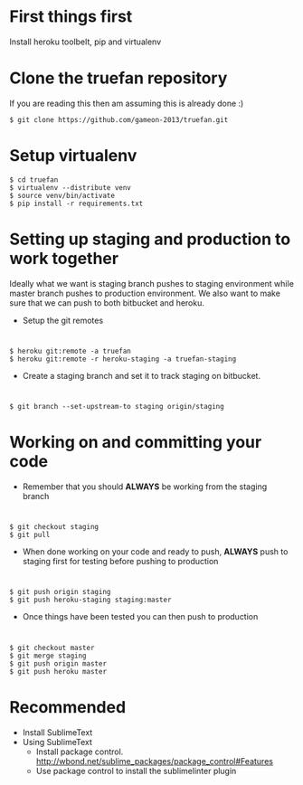# First things first
Install heroku toolbelt, pip and virtualenv

# Clone the truefan repository 
If you are reading this then am assuming this is already done :)

    $ git clone https://github.com/gameon-2013/truefan.git

# Setup virtualenv

    $ cd truefan
    $ virtualenv --distribute venv
    $ source venv/bin/activate
    $ pip install -r requirements.txt

# Setting up staging and production to work together
Ideally what we want is staging branch pushes to staging environment while master branch pushes to production environment.
We also want to make sure that we can push to both bitbucket and heroku.

  * Setup the git remotes

#

    $ heroku git:remote -a truefan
    $ heroku git:remote -r heroku-staging -a truefan-staging

  * Create a staging branch and set it to track staging on bitbucket.

#

    $ git branch --set-upstream-to staging origin/staging


# Working on and committing your code
  * Remember that you should **ALWAYS** be working from the staging branch

#

    $ git checkout staging
    $ git pull

  * When done working on your code and ready to push, **ALWAYS** push to staging first for testing before pushing to production

#  
    $ git push origin staging
    $ git push heroku-staging staging:master

  * Once things have been tested you can then push to production

#

    $ git checkout master
    $ git merge staging
    $ git push origin master
    $ git push heroku master

# Recommended
  * Install SublimeText
  * Using SublimeText
    * Install package control. http://wbond.net/sublime_packages/package_control#Features
    * Use package control to install the sublimelinter plugin

